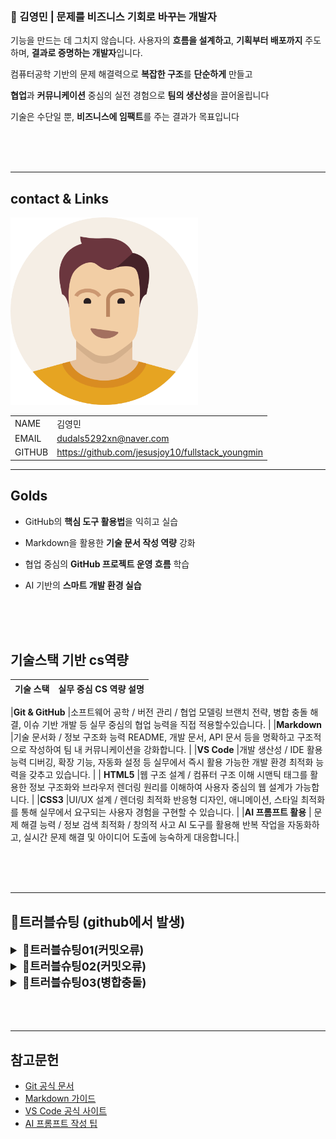 ### 🚀 김영민 | 문제를 비즈니스 기회로 바꾸는 개발자
기능을 만드는 데 그치지 않습니다. 사용자의 **흐름을 설계하고**, **기획부터 배포까지** 주도하며, **결과로 증명하는 개발자**입니다.

컴퓨터공학 기반의 문제 해결력으로 **복잡한 구조**를 **단순하게** 만들고

**협업**과 **커뮤니케이션** 중심의 실전 경험으로 **팀의 생산성**을 끌어올립니다

기술은 수단일 뿐, **비즈니스에 임팩트**를 주는 결과가 목표입니다

<br/>
<br/>
<br/>

---
<!--
1.이미지 (캐리커쳐)
 이름, 이메일, 깃허브주소, 포트폴리오 2*4의 테이블형식으로 -->
## contact & Links


<img src="./track002_web_basic/img/건장한남성.png" alt="프로필" width="300" />


| | |
|-|-|
|NAME|김영민
|EMAIL|dudals5292xn@naver.com|
|GITHUB|https://github.com/jesusjoy10/fullstack_youngmin|

_ _ _
<!-- track001 github -->
## Golds

- GitHub의 **핵심 도구 활용법**을 익히고 실습

- Markdown을 활용한 **기술 문서 작성 역량** 강화

- 협업 중심의 **GitHub 프로젝트 운영 흐름** 학습

- AI 기반의 **스마트 개발 환경 실습**
<br/>
<br/>
<br/> 

<!-- cs와 연결지어서 -->
## 기술스택 기반 cs역량 

| 기술 스택                | 실무 중심 CS 역량 설명                                                                                   |
|--------------------------|--------------------------------------------------------------------------------------------------------|

|**Git & GitHub**   |소프트웨어 공학 / 버전 관리 / 협업 모델링 브랜치 전략, 병합 충돌 해결, 이슈 기반 개발 등 실무 중심의 협업 능력을 직접 적용할수있습니다. |
|**Markdown**       |기술 문서화 / 정보 구조화 능력 README, 개발 문서, API 문서 등을 명확하고 구조적으로 작성하여 팀 내 커뮤니케이션을 강화합니다.  |
|**VS Code**        |개발 생산성 / IDE 활용 능력 디버깅, 확장 기능, 자동화 설정 등 실무에서 즉시 활용 가능한 개발 환경 최적화 능력을 갖추고 있습니다. |
| **HTML5**         |웹 구조 설계 / 컴퓨터 구조 이해 시맨틱 태그를 활용한 정보 구조화와 브라우저 렌더링 원리를 이해하여 사용자 중심의 웹 설계가 가능합니다. |
|**CSS3**           |UI/UX 설계 / 렌더링 최적화 반응형 디자인, 애니메이션, 스타일 최적화를 통해 실무에서 요구되는 사용자 경험을 구현할 수 있습니다. |
|**AI 프롬프트 활용** | 문제 해결 능력 / 정보 검색 최적화 / 창의적 사고 AI 도구를 활용해 반복 작업을 자동화하고, 실시간 문제 해결 및 아이디어 도출에 능숙하게 대응합니다.|

<br/>
<br/>
<br/> 

___
<!-- java, HTML+CSS+JS/JQUERY-->
<!-- ## 포트폴리오>
<br/>
<br/>
<br/> 

---
<!-- 정리해놓은 day1,day2 -->
## 🔧트러블슈팅 (github에서 발생)

<details>
<summary style= "font-size:18px; font-weight:bold;">🔑트러블슈팅01(커밋오류)</summary>

```bash
$ git commit -m "git 수정 후 다시올리기"
Changes not staged for commit:
  modified:   day001.md
no changes added to commit
```

- **[문제점]** 
수정한 파일이 커밋되지 않음. git add를 해도 반응이 없었음.

- **[해결방안]** 
너무나도 단순한 이유였음 → 파일을 저장하지 않음. 에디터에서 수정 후 저장하지 않은 상태로 커밋을 시도함.

- **[느낀점]** 
기본적인 실수지만, 실무에서도 충분히 발생할 수 있는 상황. 작업 전 저장 습관화가 중요하며, 커밋 전 git status 확인은 필수다.
</details>

<details>
<summary style= "font-size:18px; font-weight:bold;">🔑트러블슈팅02(커밋오류)</summary>

```bash
$ git commit -m "test"
nothing to commit, working tree clean
```

- **[문제점]** 
커밋할 변경사항이 없다는 메시지. 하지만 실제로는 작업한 파일이 존재함.

- **[해결방안]**
 작업한 파일을 워크스페이스에 추가하지 않음. 새 파일을 프로젝트 폴더에 넣지 않아 Git이 인식하지 못함. → 파일을 워크스페이스에 추가 후 정상 커밋.

- **[느낀점]**
 Git은 추적 가능한 경로에 있는 파일만 관리한다는 점을 다시금 인지. 파일 위치와 Git 상태를 항상 함께 확인해야 한다.
</details>


<details>
<summary style= "font-size:18px; font-weight:bold;">🔑트러블슈팅03(병합충돌)</summary>

```bash
$ git pull origin master
Auto-merging day002.md
CONFLICT (content): Merge conflict in day002.md
Automatic merge failed; fix conflicts and then commit the result.
```

- **[문제점]** 
원격 저장소와 로컬 파일 간의 충돌 발생. 자동 병합 실패.

- **[해결방안]**
충돌 파일 비교 후 로컬에서 직접 수정

git add로 변경사항 스테이징

git commit -m "test"로 커밋

git push origin master로 푸시

- **[느낀점]**
 충돌은 협업에서 자주 발생하는 상황. 충돌 메시지를 정확히 읽고, 침착하게 해결하는 능력이 중요하다. Git은 단순한 도구가 아니라 협업의 핵심 시스템이라는 점을 체감함.
</details>
<br/>
<br/>
<br/> 

---
## 참고문헌
- [Git 공식 문서](https://git-scm.com/doc)  
- [Markdown 가이드](https://www.markdownguide.org/basic-syntax/)  
- [VS Code 공식 사이트](https://code.visualstudio.com/)  
- [AI 프롬프트 작성 팁](https://learn.microsoft.com/en-us/azure/ai-services/openai/how-to/prompt-engineering)

